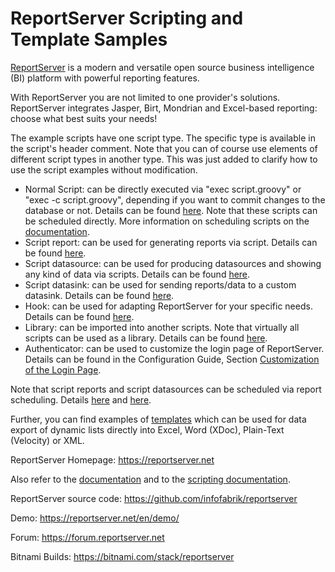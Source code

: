 # ReportServer Scripting and Template Samples

[ReportServer](https://reportserver.net) is a modern and versatile open source business intelligence (BI) platform with powerful reporting features.

With ReportServer you are not limited to one provider's solutions. ReportServer integrates Jasper, Birt, Mondrian and Excel-based reporting: choose what best suits your needs!

The example scripts have one script type. The specific type is available in the script's header comment. Note that you can of course use elements of different script types in another type. This was just added to clarify how to use the script examples without modification.
* Normal Script: can be directly executed via "exec script.groovy" or "exec -c script.groovy", depending if you want to commit changes to the database or not. Details can be found [here](https://reportserver.net/en/tutorials/tutorial-scripting/). Note that these scripts can be scheduled directly. More information on scheduling scripts on the [documentation](https://reportserver.net/en/guides/script/chapters/Scheduling-Scripts/). 
* Script report: can be used for generating reports via script. Details can be found [here](https://reportserver.net/en/guides/script/chapters/Script-Reporting/).
* Script datasource: can be used for producing datasources and showing any kind of data via scripts. Details can be found [here](https://reportserver.net/en/guides/script/chapters/Script-Datasources/). 
* Script datasink: can be used for sending reports/data to a custom datasink. Details can be found [here](https://reportserver.net/en/guides/script/chapters/Script-Datasinks/). 
* Hook: can be used for adapting ReportServer for your specific needs. Details can be found [here](https://reportserver.net/en/guides/script/chapters/Tapping-into-ReportServer/). 
* Library: can be imported into another scripts. Note that virtually all scripts can be used as a library. Details can be found [here](https://reportserver.net/en/guides/script/chapters/Nesting-Scripts-Calling-Scripts-from-Scripts/). 
* Authenticator: can be used to customize the login page of ReportServer. Details can be found in the Configuration Guide, Section [Customization of the Login Page](https://reportserver.net/en/guides/config/chapters/UI-Customization/).

Note that script reports and script datasources can be scheduled via report scheduling. Details [here](https://reportserver.net/en/guides/user/chapters/Scheduling/) and [here](https://reportserver.net/en/guides/admin/chapters/Scheduling-of-Reports/).

Further, you can find examples of [templates](https://reportserver.net/en/guides/user/chapters/Dynamic-Lists/#Templates) which can be used for data export of dynamic lists directly into Excel, Word (XDoc), Plain-Text (Velocity) or XML.

ReportServer Homepage: https://reportserver.net

Also refer to the [documentation](https://reportserver.net/en/guides/script/chapters/Script-Datasources/) and to the [scripting documentation](https://reportserver.net/en/guides/script/main/).

ReportServer source code: https://github.com/infofabrik/reportserver

Demo: https://reportserver.net/en/demo/

Forum: https://forum.reportserver.net

Bitnami Builds: https://bitnami.com/stack/reportserver
